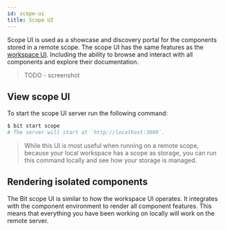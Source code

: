```yaml
---
id: scope-ui
title: Scope UI
---
```


Scope UI is used as a showcase and discovery portal for the components stored in a remote scope. The scope UI has the same features as the [workspace UI](TODO). Including the ability to browse and interact with all components and explore their documentation.

> TODO - screenshot

## View scope UI

To start the scope UI server run the following command:

```sh
$ bit start scope
# The server will start at `http://localhost:3000`.
```

> While this UI is most useful when running on a remote scope, because your local workspace has a scope as storage, you can run this command locally and see how your storage is managed.

## Rendering isolated components

The Bit scope UI is similar to how the workspace UI operates. It integrates with the component environment to render all component features. This means that everything you have been working on locally will work on the remote server.
